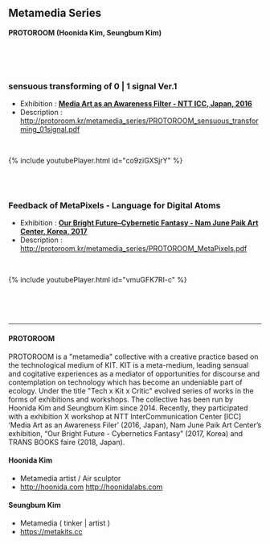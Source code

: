 ## Metamedia Series
**PROTOROOM (Hoonida Kim, Seungbum Kim)**

&nbsp;&nbsp;  
&nbsp;&nbsp;  
&nbsp;&nbsp;  


### sensuous transforming of 0 | 1 signal Ver.1
 * Exhibition : **[Media Art as an Awareness Filter - NTT ICC, Japan, 2016](http://www.ntticc.or.jp/en/exhibitions/2016/icc-kids-program-2016-media-art-as-an-awareness-filter/)**
 * Description : <http://protoroom.kr/metamedia_series/PROTOROOM_sensuous_transforming_01signal.pdf>

&nbsp;&nbsp;  

{% include youtubePlayer.html id="co9ziGXSjrY" %}

&nbsp;&nbsp;  
&nbsp;&nbsp;  


### Feedback of MetaPixels - Language for Digital Atoms
 * Exhibition : **[Our Bright Future–Cybernetic Fantasy - Nam June Paik Art Center, Korea, 2017](https://njpac-en.ggcf.kr/archives/exhibit/cybernetic-fantasy?term=10)**
 * Description : <http://protoroom.kr/metamedia_series/PROTOROOM_MetaPixels.pdf>

 &nbsp;&nbsp;  

 {% include youtubePlayer.html id="vmuGFK7RI-c" %}

 &nbsp;&nbsp;  
 &nbsp;&nbsp;  
 &nbsp;&nbsp;  

----
#### PROTOROOM

PROTOROOM is a "metamedia" collective with a creative practice based on the technological medium of KIT. KIT is a meta-medium, leading sensual and cogitative experiences as a mediator of opportunities for discourse and contemplation on technology which has become an undeniable part of ecology. Under the title "Tech x Kit x Critic" evolved series of works in the forms of exhibitions and workshops. The collective has been run by Hoonida Kim and Seungbum Kim since 2014. Recently, they participated with a exhibition X workshop at NTT InterCommunication Center [ICC] ‘Media Art as an Awareness Filer’ (2016, Japan), Nam June Paik Art Center’s exhibition, “Our Bright Future - Cybernetics Fantasy” (2017, Korea) and TRANS BOOKS faire (2018, Japan).

#### Hoonida Kim
 * Metamedia artist / Air sculptor
 * <http://hoonida.com> <http://hoonidalabs.com>

#### Seungbum Kim
 * Metamedia ( tinker \| artist )
 * <https://metakits.cc>
